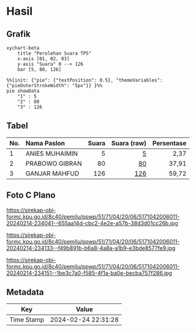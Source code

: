 # Hasil

## Grafik

```mermaid
xychart-beta
    title "Perolehan Suara TPS"
    x-axis [01, 02, 03]
    y-axis "Suara" 0 --> 126
    bar [5, 80, 126]
```

```mermaid
%%{init: {"pie": {"textPosition": 0.5}, "themeVariables": {"pieOuterStrokeWidth": "5px"}} }%%
pie showData
    "1" : 5
    "2" : 80
    "3" : 126
```

## Tabel

| No. | Nama Paslon    | Suara | Suara (raw) | Persentase |
|:--- |:-------------- | -----:| -----------:| ----------:|
| 1   | ANIES MUHAIMIN | 5     | [5][p-1]    | 2,37       |
| 2   | PRABOWO GIBRAN | 80    | [80][p-2]   | 37,91      |
| 3   | GANJAR MAHFUD  | 126   | [126][p-3]  | 59,72      |


[p-1]: https://github.com/gigit-pemilu/pemilu-2024-51-bali/blob/main/pilpres/hitung-suara/sub/51-bali/sub/71-kota-denpasar/sub/04-denpasar-utara/sub/2006-dauh-puri-kaja/sub/011-tps/sub/paslon-1.txt
[p-2]: https://github.com/gigit-pemilu/pemilu-2024-51-bali/blob/main/pilpres/hitung-suara/sub/51-bali/sub/71-kota-denpasar/sub/04-denpasar-utara/sub/2006-dauh-puri-kaja/sub/011-tps/sub/paslon-2.txt
[p-3]: https://github.com/gigit-pemilu/pemilu-2024-51-bali/blob/main/pilpres/hitung-suara/sub/51-bali/sub/71-kota-denpasar/sub/04-denpasar-utara/sub/2006-dauh-puri-kaja/sub/011-tps/sub/paslon-3.txt

## Foto C Plano

https://sirekap-obj-formc.kpu.go.id/8c40/pemilu/ppwp/51/71/04/20/06/5171042006011-20240214-234041--655aa14d-cbc2-4e2e-a57b-38d3d01cc26b.jpg

https://sirekap-obj-formc.kpu.go.id/8c40/pemilu/ppwp/51/71/04/20/06/5171042006011-20240214-234133--f49b891b-b6a8-4a8a-a1b9-e3bde8577fe9.jpg

https://sirekap-obj-formc.kpu.go.id/8c40/pemilu/ppwp/51/71/04/20/06/5171042006011-20240214-234151--1be3c7a0-f585-4f1a-ba0e-becba757f286.jpg


## Metadata

| Key        | Value               |
| ---------- | ------------------- |
| Time Stamp | 2024-02-24 22:31:28 |



